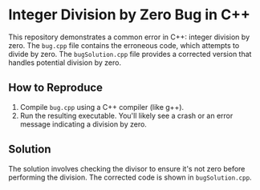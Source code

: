 # Integer Division by Zero Bug in C++

This repository demonstrates a common error in C++: integer division by zero. The `bug.cpp` file contains the erroneous code, which attempts to divide by zero.  The `bugSolution.cpp` file provides a corrected version that handles potential division by zero.

## How to Reproduce

1. Compile `bug.cpp` using a C++ compiler (like g++).
2. Run the resulting executable.  You'll likely see a crash or an error message indicating a division by zero.

## Solution

The solution involves checking the divisor to ensure it's not zero before performing the division.  The corrected code is shown in `bugSolution.cpp`.